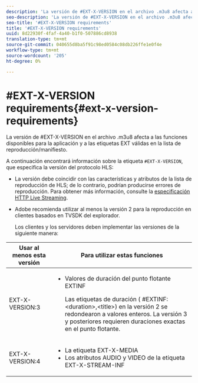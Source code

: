 ```yaml
---
description: 'La versión de #EXT-X-VERSION en el archivo .m3u8 afecta a las funciones disponibles para la aplicación y a las etiquetas EXT válidas en la lista de reproducción/manifiesto.'
seo-description: 'La versión de #EXT-X-VERSION en el archivo .m3u8 afecta a las funciones disponibles para la aplicación y a las etiquetas EXT válidas en la lista de reproducción/manifiesto.'
seo-title: '#EXT-X-VERSION requirements'
title: '#EXT-X-VERSION requirements'
uuid: 8d22930f-4faf-4a40-b1f0-507886cd8938
translation-type: tm+mt
source-git-commit: 040655d8ba5f91c98ed0584c08db226ffe1e0f4e
workflow-type: tm+mt
source-wordcount: '205'
ht-degree: 0%

---
```



# #EXT-X-VERSION requirements{#ext-x-version-requirements}

La versión de #EXT-X-VERSION en el archivo .m3u8 afecta a las funciones disponibles para la aplicación y a las etiquetas EXT válidas en la lista de reproducción/manifiesto.

<!--<a id="section_8850183988124049A001758F117AD3A6"></a>-->

A continuación encontrará información sobre la etiqueta `#EXT-X-VERSION`, que especifica la versión del protocolo HLS:

* La versión debe coincidir con las características y atributos de la lista de reproducción de HLS; de lo contrario, podrían producirse errores de reproducción. Para obtener más información, consulte la [especificación HTTP Live Streaming](https://datatracker.ietf.org/doc/draft-pantos-http-live-streaming/?include_text=1).
* Adobe recomienda utilizar al menos la versión 2 para la reproducción en clientes basados en TVSDK del explorador.

   Los clientes y los servidores deben implementar las versiones de la siguiente manera:

<table frame="all" colsep="1" rowsep="1" id="table_62EB98EDD9DE49EC84CB1C7D59BC40E6"> 
 <thead> 
  <tr rowsep="1"> 
   <th colname="1" class="entry"> Usar al menos esta versión </th> 
   <th colname="2" class="entry"> Para utilizar estas funciones </th> 
  </tr> 
 </thead>
 <tbody> 
  <tr rowsep="1"> 
   <td colname="1"> <span class="codeph"> EXT-X-VERSION:3  </span> </td> 
   <td colname="2"> 
    <ul id="ul_C9500D3F934848639C204BF248F139FF"> 
     <li id="li_535A7E3FABCB46FE872A7EA5DE2A1784">Valores de duración del punto flotante <span class="codeph"> EXTINF </span> <p>Las etiquetas de duración ( <span class="codeph"> #EXTINF: </span>&lt;duration&gt;,&lt;title&gt;) en la versión 2 se redondearon a valores enteros. La versión 3 y posteriores requieren duraciones exactas en el punto flotante. </p> </li> 
    </ul> </td> 
  </tr> 
  <tr rowsep="0"> 
   <td colname="1"> <span class="codeph"> EXT-X-VERSION:4  </span> </td> 
   <td colname="2"> 
    <ul id="ul_3355A6CBBE2141DDB92660BB4B604D70"> 
     <li id="li_A7783AFF99854EFBBAECD2967E4CBF2B">La etiqueta <span class="codeph"> EXT-X-MEDIA </span> </li> 
     <li id="li_15AE652F33C1454AA90DDC65E7D6C2FD">Los atributos <span class="codeph"> AUDIO </span> y <span class="codeph"> VIDEO </span> de la etiqueta <span class="codeph"> EXT-X-STREAM-INF </span> </li> 
    </ul> </td> 
  </tr> 
 </tbody> 
</table>

